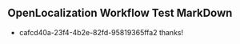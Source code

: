 ## OpenLocalization Workflow Test MarkDown
* cafcd40a-23f4-4b2e-82fd-95819365ffa2 thanks!

<!--HONumber=Aug16_HO4-->


